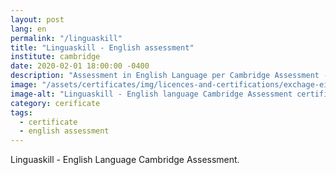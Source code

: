 ```yaml
---
layout: post
lang: en
permalink: "/linguaskill"
title: "Linguaskill - English assessment"
institute: cambridge
date: 2020-02-01 18:00:00 -0400
description: "Assessment in English Language per Cambridge Assessment - Linguaskill."
image: "/assets/certificates/img/licences-and-certifications/exchage-eigsi/linguaskill/front-en.jpg"
image-alt: "Linguaskill - English language Cambridge Assessment certificate"
category: cerificate
tags:
  - certificate
  - english assessment
---
```


Linguaskill - English Language Cambridge Assessment.
